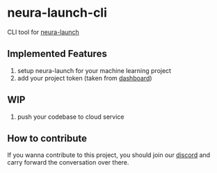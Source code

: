 # neura-launch-cli

CLI tool for [neura-launch](https://lainforge.org/posts/launch-ml-models-like-websites/)

## Implemented Features

1. setup neura-launch for your machine learning project
2. add your project token (taken from [dashboard](https://github.com/LainForge/Neura-Launch-Dashboard))

## WIP

1. push your codebase to cloud service

## How to contribute

If you wanna contribute to this project, you should join our [discord](https://discord.gg/3QXkZ8Q) and carry forward the conversation over there. 
